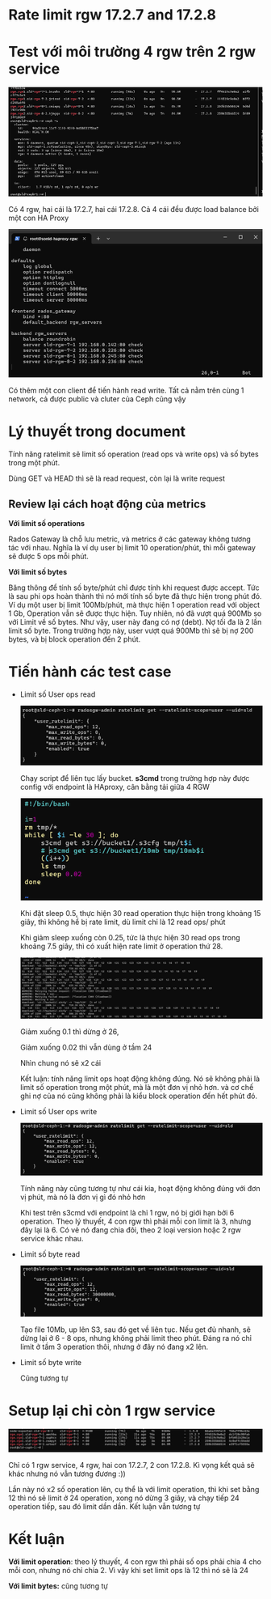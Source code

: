 # Rate limit rgw 17.2.7 and 17.2.8

# Test với môi trường 4 rgw trên 2 rgw service

![image.png](Rate%20limit%20rgw%2017%202%207%20and%2017%202%208%201cc191b712478007a0edc5c549f3bbcb/image.png)

Có 4 rgw, hai cái là 17.2.7, hai cái 17.2.8. Cả 4 cái đều được load balance bởi một con HA Proxy

![image.png](Rate%20limit%20rgw%2017%202%207%20and%2017%202%208%201cc191b712478007a0edc5c549f3bbcb/image%201.png)

Có thêm một con client để tiến hành read write. Tất cả nằm trên cùng 1 network, cả được public và cluter của Ceph cũng vậy

# Lý thuyết trong document

Tính năng ratelimit sẽ limit số operation (read ops và write ops) và số bytes trong một phút.

Dùng GET và HEAD thì sẽ là read request, còn lại là write request

## Review lại cách hoạt động của metrics

**Với limit số operations**

Rados Gateway là chỗ lưu metric, và metrics ở các gateway không tương tác với nhau. Nghĩa là ví dụ user bị limit 10 operation/phút, thì mỗi gateway sẽ được 5 ops mỗi phút.

**Với limit số bytes**

Băng thông để tính số byte/phút chỉ được tính khi request được accept. Tức là sau phi ops hoàn thành thì nó mới tính số byte đã thực hiện trong phút đó. Ví dụ một user bị limit 100Mb/phút, mà thực hiện 1 operation read với object 1 Gb, Operation vẫn sẽ được thực hiện. Tuy nhiên, nó đã vượt quá 900Mb so với Limit về số bytes. Như vậy, user này đang có nợ (debt). Nợ tối đa là 2 lần limit số byte. Trong trường hợp này, user vượt quá 900Mb thì sẽ bị nợ 200 bytes, và bị block operation đến 2 phút.

# Tiến hành các test case

- Limit số User ops read
    
    ![image.png](Rate%20limit%20rgw%2017%202%207%20and%2017%202%208%201cc191b712478007a0edc5c549f3bbcb/image%202.png)
    
    Chạy script để liên tục lấy bucket. **s3cmd** trong trường hợp này được config với endpoint là HAproxy, cân bằng tải giữa 4 RGW
    
    ![image.png](Rate%20limit%20rgw%2017%202%207%20and%2017%202%208%201cc191b712478007a0edc5c549f3bbcb/image%203.png)
    
    Khi đặt sleep 0.5, thực hiện 30 read operation thực hiện trong khoảng 15 giây, thì không hề bị rate limit, dù limit chỉ là 12 read ops/ phút
    
    Khi giảm sleep xuống còn 0.25, tức là thực hiện 30 read ops trong khoảng  7.5 giây, thì có xuất hiện rate limit ở operation thứ 28. 
    
    ![image.png](Rate%20limit%20rgw%2017%202%207%20and%2017%202%208%201cc191b712478007a0edc5c549f3bbcb/image%204.png)
    
    Giảm xuống 0.1 thì dừng ở 26, 
    
    Giảm xuống 0.02 thì vẫn dùng ở tầm 24
    
    Nhìn chung nó sẽ x2 cái 
    
    Kết luận: tính năng limit ops hoạt động không đúng. Nó sẽ không phải là limit số operation trong một phút, mà là một đơn vị nhỏ hơn. và cơ chế ghi nợ của nó cũng không phải là kiểu block operation đến hết phút đó.
    
- Limit số User ops write
    
    ![image.png](Rate%20limit%20rgw%2017%202%207%20and%2017%202%208%201cc191b712478007a0edc5c549f3bbcb/image%205.png)
    
    Tính năng này cũng tương tự như cái kia, hoạt động không đúng với đơn vị phút, mà nó là đơn vị gì đó nhỏ hơn
    
    Khi test trên s3cmd với endpoint là chỉ 1 rgw, nó bị giới hạn bởi 6 operation. Theo lý thuyết, 4 con rgw thì phải mỗi con limit là 3, nhưng đây lại là 6. Có vẻ nó đang chia đôi, theo 2 loại version hoặc 2 rgw service khác nhau.
    
- Limit số byte read
    
    ![image.png](Rate%20limit%20rgw%2017%202%207%20and%2017%202%208%201cc191b712478007a0edc5c549f3bbcb/image%206.png)
    
    Tạo file 10Mb, up lên S3, sau đó get về liên tục. Nếu get đủ nhanh, sẽ dừng lại ở 6 - 8 ops, nhưng không phải limit theo phút. Đáng ra nó chỉ limit ở tầm 3 operation thôi, nhưng ở đây nó đang x2 lên. 
    
- Limit số byte write
    
    Cũng tương tự
    

# Setup lại chỉ còn 1 rgw service

![image.png](Rate%20limit%20rgw%2017%202%207%20and%2017%202%208%201cc191b712478007a0edc5c549f3bbcb/image%207.png)

Chỉ có 1 rgw service, 4 rgw, hai con 17.2.7, 2 con 17.2.8. Kì vọng kết quả sẽ khác nhưng nó vẫn tương đương :))

Lần này nó  x2 số operation lên, cụ thể là với limit operation, thì khi set bằng 12 thì nó sẽ limit ở 24 operation, xong nó dừng 3 giây, và chạy tiếp 24 operation tiếp, sau đó limit dần dần. Kết luận vẫn tương tự

# Kết luận

**Với limit operation**: theo lý thuyết, 4 con rgw thì phải số ops phải chia 4 cho mỗi con, nhưng nó chỉ chia 2. Vì vậy khi set limit ops là 12 thì nó sẽ là 24

**Với limit bytes:** cũng tương tự